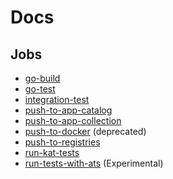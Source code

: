 # Docs

## Jobs

- [go-build](job/go-build.md)
- [go-test](job/go-test.md)
- [integration-test](job/integration-test.md)
- [push-to-app-catalog](job/push-to-app-catalog.md)
- [push-to-app-collection](job/push-to-app-collection.md)
- [push-to-docker](job/push-to-docker.md) (deprecated)
- [push-to-registries](job/push-to-registries.md)
- [run-kat-tests](job/run-kat-tests.md)
- [run-tests-with-ats](job/run-tests-with-ats.md) (Experimental)

